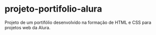 # projeto-portifolio-alura
Projeto de um portifólio desenvolvido na formação de HTML e CSS para projetos web da Alura.
